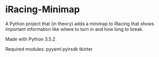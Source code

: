 # iRacing-Minimap
A Python project that (in theory) adds a minimap to iRacing that shows important information like where to turn in and how long to break.

Made with Python 3.5.2

Required modules:
pyyaml
pyirsdk
tkinter
